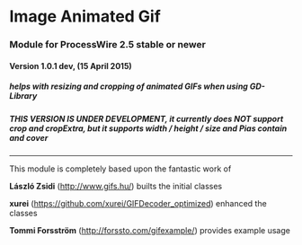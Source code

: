 Image Animated Gif
======================

### Module for ProcessWire 2.5 stable or newer

#### Version 1.0.1 dev, (15 April 2015)

##### helps with resizing and cropping of animated GIFs when using GD-Library

##### THIS VERSION IS UNDER DEVELOPMENT, it currently does NOT support crop and cropExtra, but it supports width / height / size and Pias contain and cover

---


This module is completely based upon the fantastic work of

**László Zsidi** (http://www.gifs.hu/)
  builts the initial classes

**xurei** (https://github.com/xurei/GIFDecoder_optimized)
  enhanced the classes

**Tommi Forsström**  (http://forssto.com/gifexample/)
  provides example usage

